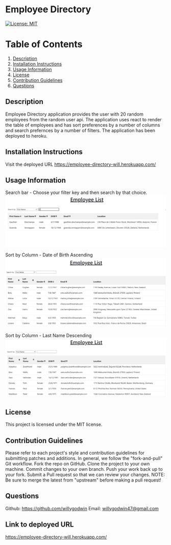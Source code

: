 # Employee Directory
[![License: MIT](https://img.shields.io/badge/License-MIT-yellow.svg)](https://opensource.org/licenses/MIT)


# Table of Contents
1. [Description](#description) 
2. [Installation Instructions](#installation-instructions)  
3. [Usage Information](#usage-information)  
4. [License](#license)  
5. [Contribution Guidelines](#contribution-guidelines)  
6. [Questions](#questions) 


## Description
Employee Directory application provides the user with 20 random employees from the random user api. The application uses react to render the table of employees and has sort preferences by a number of columns and search prefernces by a number of filters. The application has been deployed to heroku. 

## Installation Instructions
Visit the deployed URL https://employee-directory-will.herokuapp.com/


## Usage Information 
Search bar - Choose your filter key and then search by that choice. 
![Alt text](/screenshots/search.JPG?raw=true "search")

Sort by Column - Date of Birth Ascending
![Alt text](/screenshots/dobfilter.JPG?raw=true "filter dob")

Sort by Column - Last Name Descending
![Alt text](/screenshots/lastnamefilter.JPG?raw=true "filter last name")


## License
This project is licensed under the MIT license.


## Contribution Guidelines
Please refer to each project's style and contribution guidelines for submitting patches and additions. In general, we follow the "fork-and-pull" Git workflow.
Fork the repo on GitHub. 
Clone the project to your own machine. 
Commit changes to your own branch. 
Push your work back up to your fork. Submit a Pull request so that we can review your changes. 
NOTE: Be sure to merge the latest from "upstream" before making a pull request!


## Questions 
Github:
https://github.com/willygodwin
Email:
willygodwin47@gmail.com

## Link to deployed URL 
https://employee-directory-will.herokuapp.com/
